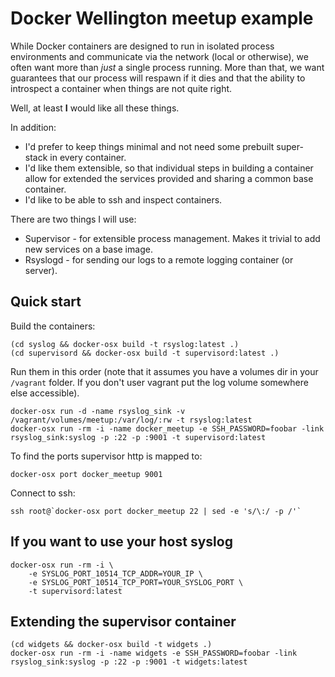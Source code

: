 # Docker Wellington meetup example

While Docker containers are designed to run in isolated process environments and
communicate via the network (local or otherwise), we often want more than
*just* a single process running. More than that, we want guarantees that our
process will respawn if it dies and that the ability to introspect a container
when things are not quite right.

Well, at least **I** would like all these things.

In addition:

- I'd prefer to keep things minimal and not need some prebuilt super-stack
in every container.
- I'd like them extensible, so that individual steps in building a container
allow for extended the services provided and sharing a common base container.
- I'd like to be able to ssh and inspect containers.

There are two things I will use:

* Supervisor - for extensible process management. Makes it trivial to add new
services on a base image.
* Rsyslogd - for sending our logs to a remote logging container (or server).

## Quick start

Build the containers:
```
(cd syslog && docker-osx build -t rsyslog:latest .)
(cd supervisord && docker-osx build -t supervisord:latest .)
```

Run them in this order (note that it assumes you have a volumes dir in your
`/vagrant` folder. If you don't user vagrant put the log volume somewhere else
accessible).

```
docker-osx run -d -name rsyslog_sink -v /vagrant/volumes/meetup:/var/log/:rw -t rsyslog:latest 
docker-osx run -rm -i -name docker_meetup -e SSH_PASSWORD=foobar -link rsyslog_sink:syslog -p :22 -p :9001 -t supervisord:latest
```

To find the ports supervisor http is mapped to:
```
docker-osx port docker_meetup 9001
```

Connect to ssh:
```
ssh root@`docker-osx port docker_meetup 22 | sed -e 's/\:/ -p /'`
```

## If you want to use your host syslog

```
docker-osx run -rm -i \
    -e SYSLOG_PORT_10514_TCP_ADDR=YOUR_IP \
    -e SYSLOG_PORT_10514_TCP_PORT=YOUR_SYSLOG_PORT \
    -t supervisord:latest
```

## Extending the supervisor container

```
(cd widgets && docker-osx build -t widgets .)
docker-osx run -rm -i -name widgets -e SSH_PASSWORD=foobar -link rsyslog_sink:syslog -p :22 -p :9001 -t widgets:latest 
```
